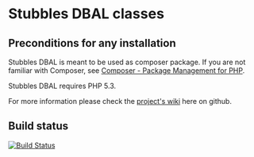 Stubbles DBAL classes
=====================

Preconditions for any installation
----------------------------------

Stubbles DBAL is meant to be used as composer package. If you are not familiar
with Composer, see [Composer - Package Management for PHP](https://github.com/composer/composer#readme).

Stubbles DBAL requires PHP 5.3.


For more information please check the [project's wiki](https://github.com/stubbles/stubbles-dbal/wiki) here on github.


Build status
------------

[![Build Status](https://secure.travis-ci.org/stubbles/stubbles-dbal.png)](http://travis-ci.org/stubbles/stubbles-dbal)
